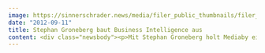 ```yaml
---
image: https://sinnerschrader.news/media/filer_public_thumbnails/filer_public/67/20/67208699-ff72-42b4-95a4-f1ce2b69e89a/groneberg.png__480x288_q85_crop_subsampling-2_upscale.png
date: "2012-09-11"
title: Stephan Groneberg baut Business Intelligence aus
content: <div class="newsbody"><p>Mit Stephan Groneberg holt Mediaby einen erfahrenen Senior Analyst und Backend-Entwickler ins Team, der Lösungsvarianten für den Bereich Business Intelligence konzipiert. Der Dipl.-Physiker verantwortet den Aufbau und die Weiterentwicklung der technischen Infrastruktur von Business Intelligence Modellen, die auf spezielle Kundenanforderungen zugeschnitten sind. Damit reagiert Mediaby auf die zunehmende Nachfrage nach effektiver und effizienter Datensammlung, -auswertung und -darstellung mit dem Ziel, fundierte Entscheidungshilfen anzubieten. “Wir können mit der technischen Infrastruktur, die Stephan Groneberg geschaffen hat und stetig weiterentwickelt, unterschiedlichste Datenquellen in Verbindung bringen und erhalten so wertvolle Informationen aus der Customer-Journey, je nachdem, mit welcher Fragestellung der Kunde an uns heran tritt”, unterstreicht Karin Libowitzky, Geschäftsführerin bei Mediaby, den Aufbau des Geschäftsfeldes. Der gebürtige Lübecker wird durch interne Schulungen den Kompetenzausbau für Business Intelligence bei Mediaby vorantreiben. Der 47-Jährige kommt von SinnerSchrader, wo er als zentraler Ansprechpartner für die intelligente Auswertung und das Reporting von Webanalytics-Daten agierte und seit 2001 die SAS-basierten Datawarehouses auf- und ausbaute.</p><p><strong>Über Mediaby</strong><br/>Mediaby ist ein auf Performance Media Dienstleistungen spezialisiertes Tochterunternehmen der SinnerSchrader-Gruppe mit dem Schwerpunkt profilbasierter Online Werbung. Die netzwerkunabhängige Online Mediaagentur bietet individuelle Targeting Lösungen für ein intelligentes und effizientes Display-Advertising auf dem Erfolgsniveau bestehender Performance-Kanäle. Basierend auf marktführender Adserving-Technologie werden Zielgruppen verhaltensorientiert profiliert und individuell wiederbeworben. Die Vernetzung von Onsite- und Offsite-Kommunikation stellt ein zentrales Element bei Planung, Tracking und Optimierung im reichweitenstarken Performance-Netzwerk dar. Das Mediaby-Portfolio umfasst u.a. Media Consulting, Cross-Channel Steuerung von Online Marketing Kampagnen sowie Onsite-/ Offsite Profiling- und Targetinglösungen.</p></div>
---
```


